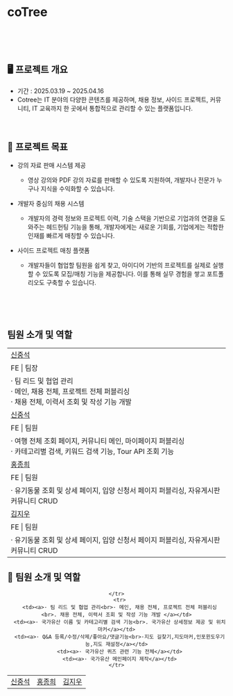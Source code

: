 # coTree

<br><br><br>

## 🖥️ 프로젝트 개요
- 기간 : 2025.03.19 ~ 2025.04.16
- Cotree는 IT 분야의 다양한 콘텐츠를 제공하며, 채용 정보, 사이드 프로젝트, 커뮤니티, IT 교육까지 한 곳에서 통합적으로 관리할 수 있는 플랫폼입니다.
<br><br><br>

## 🎯 프로젝트 목표
- 강의 자료 판매 시스템 제공
   - 영상 강의와 PDF 강의 자료를 판매할 수 있도록 지원하여, 개발자나 전문가 누구나 지식을 수익화할 수 있습니다.
 
- 개발자 중심의 채용 시스템
  - 개발자의 경력 정보와 프로젝트 이력, 기술 스택을 기반으로 기업과의 연결을 도와주는 헤드헌팅 기능을 통해, 개발자에게는 새로운 기회를, 기업에게는 적합한 인재를 빠르게 매칭할 수 있습니다.
 
- 사이드 프로젝트 매칭 플랫폼
  - 개발자들이 협업할 팀원을 쉽게 찾고, 아이디어 기반의 프로젝트를 실제로 실행할 수 있도록 모집/매칭 기능을 제공합니다. 이를 통해 실무 경험을 쌓고 포트폴리오도 구축할 수 있습니다.
 
<br><br><br>

## 팀원 소개 및 역할
<center>
<table>
  <tbody>
    <tr></tr><tr>
      <td><a href="https://github.com/dony0720">신중석</a></td>
    </tr>
    <tr>
      <td>FE | 팀장</td>
    </tr>
    <tr></tr><tr>
      <td>
        <a>· 팀 리드 및 협업 관리</a><br>
        <a>· 메인, 채용 전체, 프로젝트 전체 퍼블리싱</a><br>
        <a>· 채용 전체, 이력서 조회 및 작성 기능 개발</a><br>
      </td>
    </tr>
    <tr>
      <td><a href="https://github.com/dony0720">신중석</a></td>
    </tr>
    <tr>
      <td>FE | 팀원</td>
    </tr>
    <tr></tr><tr>
      <td>
        <a>· 여행 전체 조회 페이지, 커뮤니티 메인, 마이페이지 퍼블리싱</a><br>
        <a>· 카테고리별 검색, 키워드 검색 기능, Tour API 조회 기능</a><br>
      </td>
    </tr>
    <tr>
      <td><a href="https://github.com/cj2174">홍종희</a></td>
    </tr>
    <tr>
      <td>FE | 팀원</td>
    </tr>
    <tr></tr><tr>
      <td>
        <a>· 유기동물 조회 및 상세 페이지, 입양 신청서 페이지 퍼블리싱, 자유게시판 커뮤니티 CRUD</a><br>
      </td>
    </tr>
     <tr>
      <td><a href="https://github.com/cj2174">김지우</a></td>
    </tr>
    <tr>
      <td>FE | 팀원</td>
    </tr>
    <tr></tr><tr>
      <td>
        <a>· 유기동물 조회 및 상세 페이지, 입양 신청서 페이지 퍼블리싱, 자유게시판 커뮤니티 CRUD</a><br>
      </td>
    </tr>
  </tbody>
</table>
</center>

## 👥 팀원 소개 및 역할
<center>
<table>
  <tbody>
    <tr>
    </tr>
    <center>
    <tr>
      <td><a href="https://github.com/dony0720">신중석</a></td>
      <td><a href="">홍종희</a></td>
      <td><a href="">김지우</a></td>
   
    </tr>
      <tr>
      <td><a>· 팀 리드 및 협업 관리<br>· 메인, 채용 전체, 프로젝트 전체 퍼블리싱 <br>. 채용 전체, 이력서 조회 및 작성 기능 개발 </a></td>
      <td><a>· 국가유산 이름 및 카테고리별 검색 기능<br>. 국가유산 상세정보 제공 및 위치 마커</a></td>
      <td><a>· Q&A 등록/수정/삭제/좋아요/댓글기능<br>·지도 길찾기,지도마커,인포윈도우기능,지도 재설정</a></td>
      <td><a>· 국가유산 퀴즈 관련 기능 전체</a></td>
      <td><a>· 국가유산 메인페이지 제작</a></td>
    </tr>
  </tbody>
</table>
</center>
<br><br><br>


